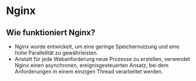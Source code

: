 # Nginx

## Wie funktioniert Nginx?
- Nginx wurde entwickelt, um eine geringe Speichernutzung und eine hohe Parallelität zu gewährleisten.
- Anstatt für jede Webanforderung neue Prozesse zu erstellen, verwendet Nginx einen asynchronen, ereignisgesteuerten Ansatz, bei dem Anforderungen in einem einzigen Thread verarbeitet werden.
